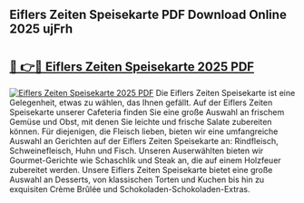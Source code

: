 ## Eiflers Zeiten Speisekarte PDF Download Online 2025 ujFrh

# <h2><a href="http://gcbinuz.nevu.top/?p=Eiflers+Zeiten+Speisekarte">🔗 👉🔴 Eiflers Zeiten Speisekarte 2025 PDF</a></h2>

[![Eiflers Zeiten Speisekarte 2025 PDF](https://i.imgur.com/dBaPXMq.png)](http://gcbinuz.nevu.top/?p=Eiflers+Zeiten+Speisekarte)
Die Eiflers Zeiten Speisekarte ist eine Gelegenheit, etwas zu wählen, das Ihnen gefällt. Auf der Eiflers Zeiten Speisekarte unserer Cafeteria finden Sie eine große Auswahl an frischem Gemüse und Obst, mit denen Sie leichte und frische Salate zubereiten können. Für diejenigen, die Fleisch lieben, bieten wir eine umfangreiche Auswahl an Gerichten auf der Eiflers Zeiten Speisekarte an: Rindfleisch, Schweinefleisch, Huhn und Fisch. Unseren Auserwählten bieten wir Gourmet-Gerichte wie Schaschlik und Steak an, die auf einem Holzfeuer zubereitet werden. Unsere Eiflers Zeiten Speisekarte bietet eine große Auswahl an Desserts, von klassischen Torten und Kuchen bis hin zu exquisiten Crème Brûlée und Schokoladen-Schokoladen-Extras.
